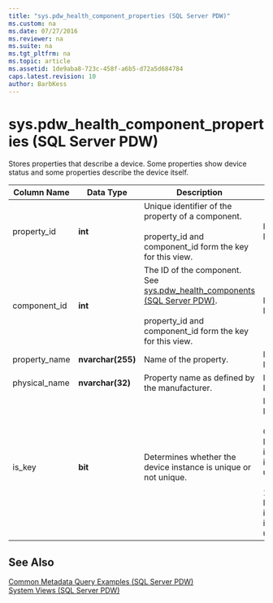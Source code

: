```yaml
---
title: "sys.pdw_health_component_properties (SQL Server PDW)"
ms.custom: na
ms.date: 07/27/2016
ms.reviewer: na
ms.suite: na
ms.tgt_pltfrm: na
ms.topic: article
ms.assetid: 1de9aba8-723c-458f-a6b5-d72a5d684784
caps.latest.revision: 10
author: BarbKess
---
```

# sys.pdw_health_component_properties (SQL Server PDW)
Stores properties that describe a device. Some properties show device status and some properties describe the device itself.  
  
|Column Name|Data Type|Description|Range|  
|---------------|-------------|---------------|---------|  
|property_id|**int**|Unique identifier of the property of a component.<br /><br />property_id and component_id form the key for this view.|NOT NULL|  
|component_id|**int**|The ID of the component. See [sys.pdw_health_components &#40;SQL Server PDW&#41;](../sqlpdw/sys-pdw-health-components-sql-server-pdw.md).<br /><br />property_id and component_id form the key for this view.|NOT NULL|  
|property_name|**nvarchar(255)**|Name of the property.|NOT NULL|  
|physical_name|**nvarchar(32)**|Property name as defined by the manufacturer.|NOT NULL|  
|is_key|**bit**|Determines whether the device instance is unique or not unique.|NOT NULL<br /><br />0 - Device instance is unique.<br /><br />1 - Device instance is not unique.|  
  
## See Also  
[Common Metadata Query Examples &#40;SQL Server PDW&#41;](../sqlpdw/common-metadata-query-examples-sql-server-pdw.md)  
[System Views &#40;SQL Server PDW&#41;](../sqlpdw/system-views-sql-server-pdw.md)  
  
